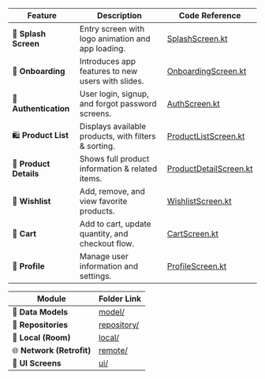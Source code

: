 | Feature                | Description                                          | Code Reference                                                                                |
| ---------------------- | ---------------------------------------------------- | --------------------------------------------------------------------------------------------- |
| 🚀 **Splash Screen**   | Entry screen with logo animation and app loading.    | [SplashScreen.kt](app/src/main/java/com/store/ecommerceapplication/presentation/splash/SplashScreen.kt)                |
| 🧭 **Onboarding**      | Introduces app features to new users with slides.    | [OnboardingScreen.kt](app/src/main/java/com/store/ecommerceapplication/presentation/onboarding/OnboardingScreen.kt)    |
| 🔐 **Authentication**  | User login, signup, and forgot password screens.     | [AuthScreen.kt](app/src/main/java/com/store/ecommerceapplication/presentation/auth/AuthScreen.kt)                      |
| 🛍️ **Product List**   | Displays available products, with filters & sorting. | [ProductListScreen.kt](app/src/main/java/com/store/ecommerceapplication/presentation/product/ProductListScreen.kt)     |
| 🧾 **Product Details** | Shows full product information & related items.      | [ProductDetailScreen.kt](app/src/main/java/com/store/ecommerceapplication/presentation/product/ProductDetailScreen.kt) |
| 💖 **Wishlist**        | Add, remove, and view favorite products.             | [WishlistScreen.kt](app/src/main/java/com/store/ecommerceapplication/presentation/wishlist/WishlistScreen.kt)          |
| 🛒 **Cart**            | Add to cart, update quantity, and checkout flow.     | [CartScreen.kt](app/src/main/java/com/store/ecommerceapplication/presentation/cart/CartScreen.kt)                      |
| 👤 **Profile**         | Manage user information and settings.                | [ProfileScreen.kt](app/src/main/java/com/store/ecommerceapplication/presentation/ProfileScreen.kt)             |

| Module                    | Folder Link                                                       |
| ------------------------- | ----------------------------------------------------------------- |
| 🧩 **Data Models**        | [model/](app/src/main/java/com/store/ecommerceapplication/model/)                |
| 🧾 **Repositories**       | [repository/](app/src/main/java/com/store/ecommerceapplication/data/repository/) |
| 💾 **Local (Room)**       | [local/](app/src/main/java/com/store/ecommerceapplication/data/local/)           |
| 🌐 **Network (Retrofit)** | [remote/](app/src/main/java/com/store/ecommerceapplication/data/remote/)         |
| 🎨 **UI Screens**         | [ui/](app/src/main/java/com/store/ecommerceapplication/presentation/)                      |
